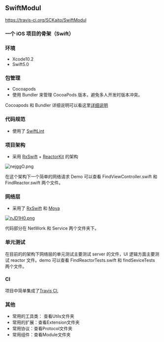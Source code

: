 ## SwiftModul

https://travis-ci.org/SCKaito/SwiftModul

### 一个 iOS 项目的骨架（Swift）

### 环境
- Xcode10.2
- Swift5.0

### 包管理 

- Cocoapods
- 使用 Bundler 来管理 CocoaPods 版本，避免多人开发时版本冲突。

Cocoapods 和 Bundler 详细说明可以看这里[详细说明](https://www.jianshu.com/p/737d3fa5e12a)

### 代码规范

- 使用了 [SwiftLint](https://github.com/realm/SwiftLint)

### 项目架构

- 采用 [RxSwift](https://github.com/ReactiveX/RxSwift) + [ReactorKit](https://github.com/ReactorKit/ReactorKit) 的架构 

![nejggO.png](https://s2.ax1x.com/2019/09/05/nejggO.png)

在这个架构下一个简单的网络请求 Demo 可以查看 FindViewController.swift 和 FindReactor.swift 两个文件。

### 网络层

- 采用了 [RxSwift](https://github.com/ReactiveX/RxSwift) 和 [Moya](https://github.com/Moya/Moya)

[![nJD1H0.png](https://s2.ax1x.com/2019/09/09/nJD1H0.png)](https://imgchr.com/i/nJD1H0)

代码部分在 NetWork 和 Service 两个文件夹下。

### 单元测试

在目前的的架构下网络层的单元测试主要测试 server 的文件，UI 逻辑方面主要测试 reactor 文件。demo 可以查看 FindReactorTests.swift 和 findSeviceTests 两个文件。

### CI

项目中简单集成了[Travis CI](https://travis-ci.com),

### 其他

- 常用的工具类： 查看Utils文件夹
- 常用的扩展：查看Extension文件夹
- 常用协议：查看Protocol文件夹
- 常用组件：查看Module文件夹




